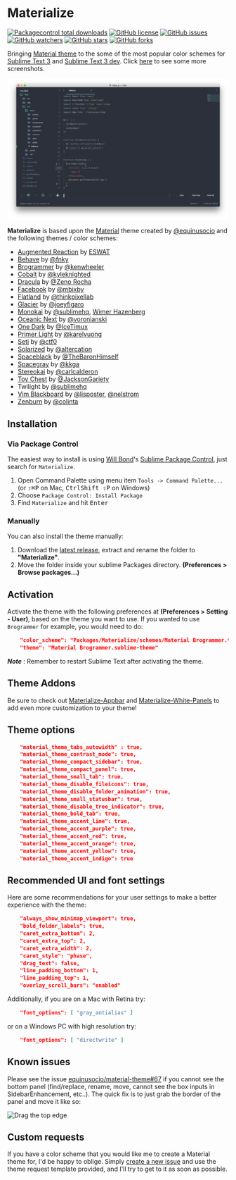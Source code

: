 # Materialize

[![Packagecontrol total downloads](https://img.shields.io/packagecontrol/dt/Materialize.svg?style=flat-square)](https://packagecontrol.io/packages/Materialize/)
[![GitHub license](https://img.shields.io/github/license/saadq/materialize.svg?style=flat-square)](https://github.com/saadq/materialize/blob/master/LICENSE)
[![GitHub issues](https://img.shields.io/github/issues/saadq/materialize.svg?style=flat-square)](https://github.com/saadq/materialize/issues?utf8=✓&q=is%3Aissue+is%3Aopen)
[![GitHub watchers](https://img.shields.io/github/watchers/saadq/materialize.svg?style=flat-square)](https://github.com/saadq/materialize/watchers)
[![GitHub stars](https://img.shields.io/github/stars/saadq/materialize.svg?style=flat-square)](https://github.com/saadq/materialize/stargazers)
[![GitHub forks](https://img.shields.io/github/forks/saadq/materialize.svg?style=flat-square)](https://github.com/saadq/materialize/network)

Bringing [Material theme](https://github.com/equinusocio/material-theme) to the some of the most popular color schemes for [Sublime Text 3](https://www.sublimetext.com/3) and [Sublime Text 3 dev](https://www.sublimetext.com/3dev). Click [here](/Screenshots.md) to see some more screenshots.

![Material Spacegray](/screenshots/material-spacegray.png)

**Materialize** is based upon the [Material](https://github.com/equinusocio/material-theme) theme created by [@equinusocio](https://github.com/equinusocio) and the following themes / color schemes:

* [Augmented Reaction](https://github.com/ESWAT/augmentedreaction-theme) by [ESWAT](https://github.com/ESWAT)
* [Behave](https://github.com/fnky/behave-theme) by [@fnky](https://github.com/fnky)
* [Brogrammer](https://github.com/kenwheeler/brogrammer-theme) by [@kenwheeler](https://github.com/kenwheeler)
* [Cobalt](https://github.com/wesbos/cobalt2) by [@kyleknighted](https://github.com/kyleknighted)
* [Dracula](https://github.com/zenorocha/dracula-theme) by [@Zeno Rocha](http://zenorocha.com)
* [Facebook](https://github.com/mbixby/facebook-color-scheme) by [@mbixby](https://github.com/mbixby)
* [Flatland](https://github.com/thinkpixellab/flatland) by [@thinkpixellab](https://github.com/thinkpixellab)
* [Glacier](https://github.com/shovelandsandbox/glacier-theme) by [@joeyfigaro](https://github.com/joeyfigaro)
* [Monokai](http://www.monokai.nl/blog/2006/07/15/textmate-color-theme) by [@sublimehq](https://github.com/sublimehq), [Wimer Hazenberg](http://www.monokai.nl)
* [Oceanic Next](https://github.com/voronianski/oceanic-next-color-scheme) by [@voronianski](https://github.com/voronianski)
* [One Dark](https://github.com/IceTimux/one-dark-sublime-text-3-color-scheme) by [@IceTimux](https://github.com/IceTimux)
* [Primer Light](https://github.com/karelvuong/st-primer) by [@karelvuong](https://github.com/karelvuong)
* [Seti](https://github.com/ctf0/Seti_ST3) by [@ctf0](https://github.com/ctf0)
* [Solarized](https://github.com/altercation/solarized) by [@altercation](https://github.com/altercation/solarized)
* [Spaceblack](https://github.com/TheBaronHimself/Spaceblack) by [@TheBaronHimself](https://github.com/TheBaronHimself)
* [Spacegray](https://github.com/kkga/spacegray) by [@kkga](https://github.com/kkga)
* [Stereokai](https://github.com/carlcalderon/sublime-color-schemes) by [@carlcalderon](https://github.com/carlcalderon)
* [Toy Chest](https://github.com/JacksonGariety/Toy-Chest-Theme) by [@JacksonGariety](https://github.com/JacksonGariety)
* Twilight by [@sublimehq](https://github.com/sublimehq)
* [Vim Blackboard](https://github.com/lisposter/vim-blackboard) by [@lisposter](https://github.com/lisposter), [@nelstrom](https://github.com/nelstrom)
* [Zenburn](https://github.com/colinta/zenburn) by [@colinta](https://github.com/colinta)

## Installation

### Via Package Control

The easiest way to install is using [Will Bond](https://wbond.net)'s [Sublime Package Control](https://packagecontrol.io/installation), just search for `Materialize`.

1. Open Command Palette using menu item `Tools -> Command Palette...` (or <kbd>⇧</kbd><kbd>⌘</kbd><kbd>P</kbd> on Mac, <kbd>Ctrl</kbd><kbd>Shift ⇧</kbd><kbd>P</kbd> on Windows)
2. Choose `Package Control: Install Package`
3. Find `Materialize` and hit <kbd>Enter</kbd>

### Manually

You can also install the theme manually:

1. Download the [latest release](https://github.com/saadq/Materialize/releases/latest), extract and rename the folder to **"Materialize"**.
2. Move the folder inside your sublime Packages directory. **(Preferences > Browse packages...)**

## Activation

Activate the theme with the following preferences at  **(Preferences > Setting - User)**, based on the theme you want to use. If you wanted to use `Brogrammer` for example, you would need to do:

```json
    "color_scheme": "Packages/Materialize/schemes/Material Brogrammer.tmTheme",
    "theme": "Material Brogrammer.sublime-theme"
```

***Note*** : Remember to restart Sublime Text after activating the theme.

## Theme Addons
Be sure to check out [Materialize-Appbar](https://github.com/saadq/Materialize-Appbar) and [Materialize-White-Panels](https://github.com/saadq/Materialize-White-Panels) to add even more customization to your theme!

## Theme options

```json
    "material_theme_tabs_autowidth" : true,
    "material_theme_contrast_mode": true,
    "material_theme_compact_sidebar": true,
    "material_theme_compact_panel": true,
    "material_theme_small_tab": true,
    "material_theme_disable_fileicons": true,
    "material_theme_disable_folder_animation": true,
    "material_theme_small_statusbar": true,
    "material_theme_disable_tree_indicator": true,
    "material_theme_bold_tab": true,
    "material_theme_accent_lime": true,
    "material_theme_accent_purple": true,
    "material_theme_accent_red": true,
    "material_theme_accent_orange": true,
    "material_theme_accent_yellow": true,
    "material_theme_accent_indigo": true
```

## Recommended UI and font settings

Here are some recommendations for your user settings to make a better experience with the theme:

```json
    "always_show_minimap_viewport": true,
    "bold_folder_labels": true,
    "caret_extra_bottom": 2,
    "caret_extra_top": 2,
    "caret_extra_width": 2,
    "caret_style": "phase",
    "drag_text": false,
    "line_padding_bottom": 1,
    "line_padding_top": 1,
    "overlay_scroll_bars": "enabled"
```

Additionally, if you are on a Mac with Retina try:

```json
    "font_options": [ "gray_antialias" ]
```

or on a Windows PC with high resolution try:

```json
    "font_options": [ "directwrite" ]
```

## Known issues

Please see the issue [equinusocio/material-theme#67](https://github.com/equinusocio/material-theme/issues/67) if you cannot see the bottom panel (find/replace, rename, move, cannot see the box inputs in SidebarEnhancement, etc..). The quick fix is to just grab the border of the panel and move it like so:

![Drag the top edge](https://cloud.githubusercontent.com/assets/474329/8178894/a0dd09c0-1412-11e5-8ecf-f7f9ade439ae.gif)

## Custom requests

If you have a color scheme that you would like me to create a Material theme for, I'd be happy to oblige. Simply [create a new issue](https://github.com/saadq/Materialize/issues/new) and use the theme request template provided, and I'll try to get to it as soon as possible.
